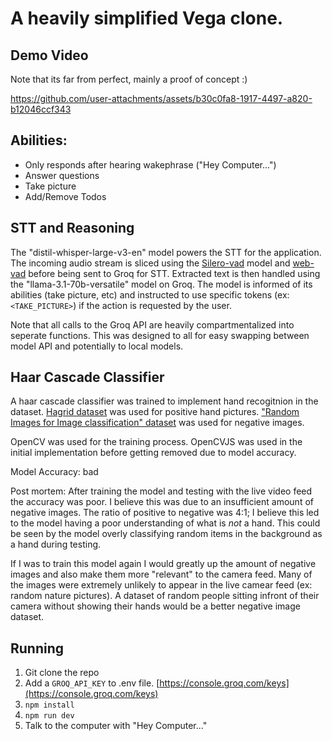 # A heavily simplified Vega clone.

## Demo Video
Note that its far from perfect, mainly a proof of concept :)

https://github.com/user-attachments/assets/b30c0fa8-1917-4497-a820-b12046ccf343



## Abilities:

- Only responds after hearing wakephrase ("Hey Computer...")
- Answer questions
- Take picture
- Add/Remove Todos

## STT and Reasoning

The "distil-whisper-large-v3-en" model powers the STT for the application. The incoming audio stream is sliced using the [Silero-vad](https://github.com/snakers4/silero-vad) model and [web-vad](https://github.com/jptaylor/web-vad) before being sent to Groq for STT. Extracted text is then handled using the "llama-3.1-70b-versatile" model on Groq. The model is informed of its abilities (take picture, etc) and instructed to use specific tokens (ex: `<TAKE_PICTURE>`) if the action is requested by the user.

Note that all calls to the Groq API are heavily compartmentalized into seperate functions. This was designed to all for easy swapping between model API and potentially to local models.

## Haar Cascade Classifier

A haar cascade classifier was trained to implement hand recogitnion in the dataset.
[Hagrid dataset](https://github.com/hukenovs/hagrid) was used for positive hand pictures.
["Random Images for Image classification" dataset](https://www.kaggle.com/datasets/ezzzio/random-images) was used for negative images.

OpenCV was used for the training process. OpenCVJS was used in the initial implementation before getting removed due to model accuracy.

Model Accuracy: bad

Post mortem:
After training the model and testing with the live video feed the accuracy was poor. I believe this was due to an insufficient amount of negative images. The ratio of positive to negative was 4:1; I believe this led to the model having a poor understanding of what is _not_ a hand. This could be seen by the model overly classifying random items in the background as a hand during testing.

If I was to train this model again I would greatly up the amount of negative images and also make them more "relevant" to the camera feed. Many of the images were extremely unlikely to appear in the live camear feed (ex: random nature pictures). A dataset of random people sitting infront of their camera without showing their hands would be a better negative image dataset.

## Running

1. Git clone the repo
2. Add a `GROQ_API_KEY` to .env file. [https://console.groq.com/keys](https://console.groq.com/keys)
3. `npm install`
4. `npm run dev`
5. Talk to the computer with "Hey Computer..."
